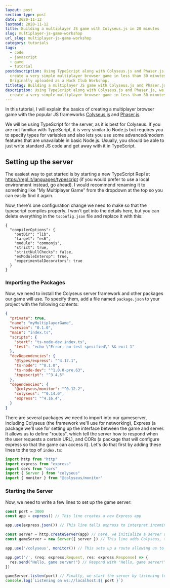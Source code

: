 ```yaml
---
layout: post
section-type: post
date: 2020-11-12
lastmod: 2020-11-12
title: Building a multiplayer JS game with Colyseus.js in 20 minutes
slug: multiplayer-js-game-workshop
url_slug: multiplayer-js-game-workshop
category: tutorials
tags:
  - code
  - javascript
  - game
  - tutorial
postdescription: Using TypeScript along with Colyseus.js and Phaser.js, we will
  create a very simple multiplayer browser game in less than 30 minutes.
  Originally uploaded as a Hack Club Workshop.
titletag: Building a multiplayer JS game with Colyseus.js and Phaser.js in 20 minutes
description: Using TypeScript along with Colyseus.js and Phaser.js, we will
  create a very simple multiplayer browser game in less than 30 minutes.
---
```

In this tutorial, I will explain the basics of creating a multiplayer browser game with the popular JS frameworks [Colyseus.js](https://docs.colyseus.io/) and [Phaser.js](https://photonstorm.github.io/phaser3-docs/).

We will be using TypeScript for the server, as it is best for Colyseus. If you are not familiar with TypeScript, it is very similar to Node.js but requires you to specify types for variables and also lets you use some advanced/modern features that are unavailable in basic Node.js. Usually, you should be able to just write standard JS code and get away with it in TypeScript.

## Setting up the server

The easiest way to get started is by starting a new TypeScript Repl at <https://repl.it/languages/typescript> (if you would prefer to use a local environment instead, go ahead). I would recommend renaming it to something like "My Multiplayer Game" from the dropdown at the top so you can easily find it again.

Now, there's one configuration change we need to make so that the typescript compiles properly. I won't get into the details here, but you can delete everything in the `tsconfig.json` file and replace it with this:

```
{
  "compilerOptions": {
    "outDir": "lib",
    "target": "es6",
    "module": "commonjs",
    "strict": true,
    "strictNullChecks": false,
    "esModuleInterop": true,
    "experimentalDecorators": true
  }
}
```

### Importing the Packages

Now, we need to install the Colyseus server framework and other packages our game will use. To specify them, add a file named `package.json` to your project with the following contents:

```json
{
  "private": true,
  "name": "myMultiplayerGame",
  "version": "0.1.0",
  "main": "index.ts",
  "scripts": {
    "start": "ts-node-dev index.ts",
    "test": "echo \"Error: no test specified\" && exit 1"
  },
  "devDependencies": {
    "@types/express": "^4.17.1",
    "ts-node": "^8.1.0",
    "ts-node-dev": "^1.0.0-pre.63",
    "typescript": "^3.4.5"
  },
  "dependencies": {
    "@colyseus/monitor": "^0.12.2",
    "colyseus": "^0.14.0",
    "express": "^4.16.4",
  }
}
```

There are several packages we need to import into our gameserver, including Colyseus (the framework we'll use for networking), Express (a package we'll use for setting up the interface between the game and server. It allows us to define "routes", which tell the server how to respond when the user requests a certain URL), and CORs (a package that will configure express so that the game can access it). Let's do that first by adding these lines to the top of `index.ts`:

```javascript
import http from "http"
import express from "express"
import cors from "cors"
import { Server } from "colyseus"
import { monitor } from "@colyseus/monitor"
```

### Starting the Server

Now, we need to write a few lines to set up the game server:

```javascript
const port = 3000
const app = express() // This line creates a new Express app

app.use(express.json()) // This line tells express to interpret incoming requests as JSON, which makes it easy for us to understand and interact with the requests.

const server = http.createServer(app) // here, we initialize a server using our express app.
const gameServer = new Server({ server }) // This line adds Colyseus, the game framework, to our Express server.

app.use('/colyseus', monitor()) // This sets up a route allowing us to view all the Colyseus data in real-time from a browser. We'll use it later.

app.get('/', (req: express.Request, res: express.Response) => {
  res.send("Hello, game server!") // Respond with "Hello, game server!" when the user visits the server.
})

gameServer.listen(port) // Finally, we start the server by listening to incoming requests.
console.log(`Listening on ws://localhost:${ port }`)

```

